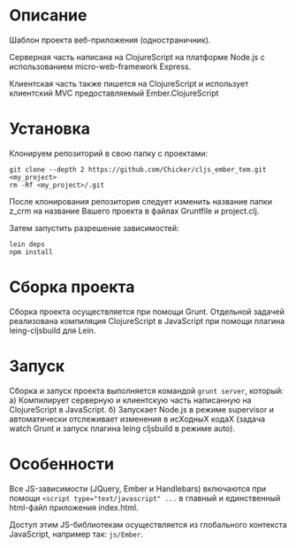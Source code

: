 
# Описание #

Шаблон проекта веб-приложения (одностраничник).

Серверная часть написана на ClojureScript на платформе Node.js с использованием micro-web-framework Express.

Клиентская часть также пишется на ClojureScript и использует клиентский MVC предоставляемый Ember.ClojureScript

# Установка #

Клонируем репозиторий в свою папку с проектами:

	git clone --depth 2 https://github.com/Chicker/cljs_ember_tem.git <my_project> 
	rm -Rf <my_project>/.git

После клонирования репозитория следует изменить название папки z_crm на название Вашего проекта в файлах Gruntfile и project.clj.

Затем запустить разрешение зависимостей:

	lein deps
	npm install

# Сборка проекта #

Сборка проекта осуществляется при помощи Grunt. Отдельной задачей реализована компиляция ClojureScript в JavaScript при помощи плагина leing-cljsbuild для Lein.

# Запуск #

Сборка и запуск проекта выполняется командой `grunt server`, который:
а) Компилирует серверную и клиентскую часть написанную на ClojureScript в JavaScript.
б) Запускает Node.js в режиме supervisor и автоматически отслеживает изменения в исХодныХ кодаХ (задача watch Grunt и запуск плагина leing cljsbuild в режиме auto).

# Особенности #

Все JS-зависимости (JQuery, Ember и Handlebars) включаются при помощи `<script type="text/javascript" ...` в главный и единственный html-файл приложения index.html.

Доступ этим JS-библиотекам осуществляется из глобального контекста JavaScript, например так: `js/Ember`.
